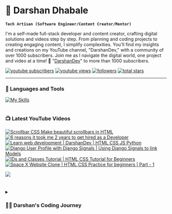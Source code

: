 # 🚀 Darshan Dhabale

**`Tech Artisan (Software Engineer/Content Creator/Mentor)`**

I'm a self-made full-stack developer and content creator, crafting digital solutions and videos step by step. From planning and coding projects to creating engaging content, I simplify complexities. You'll find my insights and creations on my YouTube channel, "DarshanDev," with a community of over 1000 subscribers. Join me as I navigate the digital world, one project and video at a time! 🚀 "[DarshanDev][youtube]" to more than 1000 subscribers.

   <p align="left">
      <a href="https://www.youtube.com/@darshandev1754?sub_confirmation=1">
         <img alt="youtube subscribers" title="Subscribe to my YouTube channel" src="https://custom-icon-badges.demolab.com/youtube/channel/subscribers/UC77DrmHbTucUG_IPuAujnHw?color=%23E05D44&label=SUBSCRIBE&logo=video&logoColor=white&style=for-the-badge&labelColor=CE4630"/></a> 
      <a href="https://www.youtube.com/@darshandev1754?sub_confirmation=1">
         <img alt="youtube views" title="YouTube views" src="https://custom-icon-badges.demolab.com/youtube/channel/views/UC77DrmHbTucUG_IPuAujnHw?color=%23E1AD0E&logo=eye&logoColor=white&style=for-the-badge&labelColor=C79600"/></a> 
      <a href="https://github.com/darshan4114?tab=followers">
         <img alt="followers" title="Follow me on Github" src="https://custom-icon-badges.demolab.com/github/followers/darshan4114?color=236ad3&labelColor=1155ba&style=for-the-badge&logo=person-add&label=Follow&logoColor=white"/></a>
      <a href="https://github.com/darshan4114?tab=repositories&sort=stargazers">
         <img alt="total stars" title="Total stars on GitHub" src="https://custom-icon-badges.demolab.com/github/stars/darshan4114?color=55960c&style=for-the-badge&labelColor=488207&logo=star"/></a>
   </p>

---

### 🧰 Languages and Tools

[![My Skills](https://skillicons.dev/icons?i=js,html,css,ts,react,nodejs,python,aws,firebase,mysql,mongodb,postgresql,github,bash)](https://skillicons.dev)

#

### 📺 Latest YouTube Videos

<!-- BEGIN YOUTUBE-CARDS -->
[![Scrollbar CSS  Make beautiful scrollbars in HTML](https://ytcards.demolab.com/?id=VASV8VVRP0w&title=Scrollbar+CSS++Make+beautiful+scrollbars+in+HTML&lang=en&timestamp=1624472928&background_color=%230d1117&title_color=%23ffffff&stats_color=%23dedede&max_title_lines=1&width=250&border_radius=5&duration=300 "Scrollbar CSS  Make beautiful scrollbars in HTML")](https://www.youtube.com/watch?v=VASV8VVRP0w)
[![6 reasons it took me 2 years to get hired as a Developer](https://ytcards.demolab.com/?id=8X6YkSmgusI&title=6+reasons+it+took+me+2+years+to+get+hired+as+a+Developer&lang=en&timestamp=1624211209&background_color=%230d1117&title_color=%23ffffff&stats_color=%23dedede&max_title_lines=1&width=250&border_radius=5&duration=311 "6 reasons it took me 2 years to get hired as a Developer")](https://www.youtube.com/watch?v=8X6YkSmgusI)
[![Learn web development | DarshanDev | HTML CSS JS Python](https://ytcards.demolab.com/?id=f-xavIP2Vms&title=Learn+web+development+%7C+DarshanDev+%7C+HTML+CSS+JS+Python&lang=en&timestamp=1621105460&background_color=%230d1117&title_color=%23ffffff&stats_color=%23dedede&max_title_lines=1&width=250&border_radius=5&duration=37 "Learn web development | DarshanDev | HTML CSS JS Python")](https://www.youtube.com/watch?v=f-xavIP2Vms)
[![Django User Profile with Django Signals | Using Django Signals to link Models](https://ytcards.demolab.com/?id=Uzyb3-_1oPQ&title=Django+User+Profile+with+Django+Signals+%7C+Using+Django+Signals+to+link+Models&lang=en&timestamp=1603304632&background_color=%230d1117&title_color=%23ffffff&stats_color=%23dedede&max_title_lines=1&width=250&border_radius=5&duration=303 "Django User Profile with Django Signals | Using Django Signals to link Models")](https://www.youtube.com/watch?v=Uzyb3-_1oPQ)
[![IDs and Classes Tutorial | HTML CSS Tutorial for Beginners](https://ytcards.demolab.com/?id=EFCBaUUJkt8&title=IDs+and+Classes+Tutorial+%7C+HTML+CSS+Tutorial+for+Beginners&lang=en&timestamp=1601145050&background_color=%230d1117&title_color=%23ffffff&stats_color=%23dedede&max_title_lines=1&width=250&border_radius=5&duration=387 "IDs and Classes Tutorial | HTML CSS Tutorial for Beginners")](https://www.youtube.com/watch?v=EFCBaUUJkt8)
[![Space X Website Clone | HTML CSS Practice for beginners | Part - 1](https://ytcards.demolab.com/?id=tFCFMFMCPCU&title=Space+X+Website+Clone+%7C+HTML+CSS+Practice+for+beginners+%7C+Part+-+1&lang=en&timestamp=1600885627&background_color=%230d1117&title_color=%23ffffff&stats_color=%23dedede&max_title_lines=1&width=250&border_radius=5&duration=4128 "Space X Website Clone | HTML CSS Practice for beginners | Part - 1")](https://www.youtube.com/watch?v=tFCFMFMCPCU)
<!-- END YOUTUBE-CARDS -->

[<img src="https://custom-icon-badges.demolab.com/badge/-Subscribe%20For%20More-red?style=for-the-badge&logo=video&logoColor=white"/>](https://www.youtube.com/@darshandev1754?sub_confirmation=1)

#


<details>
  <summary><h3>👨‍💻 Darshan's Coding Journey</h3></summary>
  I started playing with electronics as a kid—Arduino, Raspberry Pi, you name it. Coding became a natural step, initially copying and pasting for projects. But I wanted more. So, I dove into Python and discovered Django, opening up a path to professional software development.

  Being a kid with no work experience, I faced a hiring struggle. To build a portfolio, I turned to YouTube, showcasing my coding journey. It worked, landing me my first job, but life got busy. My portfolio, blog, and YouTube channel took a hit, though the channel is slowly growing with around 956 subscribers today.

  I've worn many hats—startup gigs, freelancing, and diving into entrepreneurship and product building. Now, at a crossroads between building a product and finding a job, I've opted for both. Let's build something great while keeping the bills paid.

[website]: https://darshandhabale.com
[youtube]: https://youtube.com/@darshandev1754
